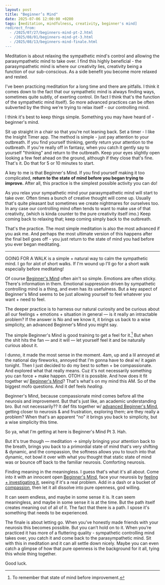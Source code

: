 ```yaml
---
layout: post
title: "Beginner’s Mind"
date: 2025-07-06 12:00:00 +0200
tags: [meditation, mindfulness, creativity, beginner's mind]
redirect_from:
  - /2025/07/27/beginners-mind-pt-2.html
  - /2025/08/01/beginners-mind-pt-3.html
  - /2025/08/13/beginners-mind-finale.html
---
```


Meditation is about relaxing the sympathetic mind's control and allowing the parasympathetic mind to take over. I find this highly beneficial - the parasympathetic mind is where our creativity lies, creativity being a function of our sub-conscious. As a side benefit you become more relaxed and rested.

I've been practicing meditation for a long time and there are pitfalls. I think it comes down to the fact that our sympathetic mind is always finding ways, sometimes quite subtly, of exerting control. (In fact I think that's the function of the sympathetic mind itself). So more advanced practices can be often subverted by the thing we're trying to relax itself - our controlling mind.

I think it's best to keep things simple. Something you may have heard of - beginner's mind. 

Sit up straight in a chair so that you're not leaning back. Set a timer - I like the Insight Timer app. The method is simple - just pay attention to your outbreath. If you find yourself thinking, gently return your attention to the outbreath. If you're really off in fantasy, when you catch it gently say to yourself "thinking" and return to the outbreath. Keep your eyes slightly open looking a few feet ahead on the ground, although if they close that's fine. That's it. Do that for 5 or 10 minutes to start.

A key to me is that Beginner's Mind. If you find yourself making it too complicated, **return to the state of mind before you began trying to improve.** After all, this practice is the simplest possible activity you can do!

As you relax your sympathetic mind your parasympathetic mind will start to take over. Often times a bunch of creative thought will come up. Usually that's quite pleasant but sometimes we create nightmares for ourselves too. In any case our controlling mind often tends to want to make use of that creativity, (which is kinda counter to the pure creativity itself imo.) Keep coming back to relaxing that; keep coming simply back to the outbreath.

That's the practice. The most simple meditation is also the most advanced if you ask me. And perhaps the most ultimate version of this happens after the final bell goes off - you just return to the state of mind you had before you ever began meditating.

-----

GOING FOR A WALK is a simple + natural way to calm the sympathetic mind. I go for alot of short walks. If I'm wound up I'll go for a short walk especially before meditating!


Of course [Beginner's Mind](https://dangish.net/2025/07/06/beginners-mind.html) often ain't so simple. Emotions are often sticky. There's information in them. Emotional suppression driven by sympathetic controlling mind is a thing, and even has its usefulness. But a key aspect of Beginner's Mind seems to be just allowing yourself to feel whatever you want + need to feel.

The deeper practice is to harness our natural curiosity and be curious about all our feelings + emotions + situation in general — is it really an intractable problem? If the answer is No and we know it, it brings us back to a wise simplicity, an advanced Beginner's Mind you might say.

The simple Beginner's Mind is good training to get a feel for it.[^1] But when the shit hits the fan — and it will — let yourself feel it and be naturally curious about it.

[^1]: To remember that state of mind before improvement.


I dunno, it made the most sense in the moment. 4am, up and a lil annoyed at the national day fireworks, annoyed that I'm gonna have to deal w/ it again tonight. Then I just decided to do my best to soften + be compassionate. And explored what that really means. Cuz it's not necessarily something you can force + make happen. OTOH it is possible. And how does it fit together w/ [Beginner's Mind](https://dangish.net/2025/07/06/beginners-mind.html)? That's what's on my mind this AM. So of the biggest mofo questions. And it def feels *healing*.

Beginner's Mind, because compassionate mind comes before all the neurosis and improvement. But that's just like, an academic understanding bro. But not necessarily?? It def fits together w/ [advanced Beginner's Mind](https://dangish.net/2025/07/27/beginners-mind-pt-2.html), getting closer to neurosis & and frustration, exploring them; are they really a problem? When that's an apparent "no" it brings you back to simplicity, but a wise simplicity this time.

So ya, what I'm getting at here is Beginner's Mind Pt 3. Hah.

But it's true though — meditation -> simply bringing your attention back to the breath, brings you back to a primordial state of mind that's very shifting & dynamic, and the compassion, the softness allows you to touch into that dynamic, not bowl it over with what you thought that static state of mind was or bounce off back to the familiar neurosis. Comforting neurosis.


Finding meaning in the meaningless. I guess that's what it's all about. Come into it with an innocent open [Beginner's Mind](https://dangish.net/2025/07/06/beginners-mind.html), face your neurosis by [feeling + investigating it](https://dangish.net/2025/07/27/beginners-mind-pt-2.html), seeing if it's a real problem. Add in a dash or a bucket of [compassion](https://dangish.net/2025/08/01/beginners-mind-pt-3.html), then let it all dissolve into pure openness, god willing.

It can seem endless, and maybe in some sense it is. It can seem meaningless, and maybe in some sense it is at the time. But the path itself creates meaning out of all of it. The fact that there is a path. I spose it's something that needs to be experienced.

The finale is about letting go. When you’ve honestly made friends with your neurosis this becomes possible. But you can’t hold on to it. When you’re practiced it has more of a fluttering quality - sympathetic controlling mind takes over, you catch it and come back to the parasympathetic mind. Sit with this in meditation and it can all settle down nicely. Maybe you can even catch a glimpse of how that pure openness is the background for it all, tying this whole thing together.

Good luck.
